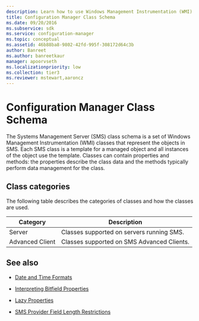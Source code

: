 ```yaml
---
description: Learn how to use Windows Management Instrumentation (WMI) classes that represent the objects in SMS as templates for managed objects.
title: Configuration Manager Class Schema
ms.date: 09/20/2016
ms.subservice: sdk
ms.service: configuration-manager
ms.topic: conceptual
ms.assetid: 46b88ba8-9802-42fd-995f-308172d64c3b
author: Banreet
ms.author: banreetkaur
manager: apoorvseth
ms.localizationpriority: low
ms.collection: tier3
ms.reviewer: mstewart,aaroncz 
---
```

# Configuration Manager Class Schema
The Systems Management Server (SMS) class schema is a set of Windows Management Instrumentation (WMI) classes that represent the objects in SMS. Each SMS class is a template for a managed object and all instances of the object use the template. Classes can contain properties and methods: the properties describe the class data and the methods typically perform data management for the class.

## Class categories

The following table describes the categories of classes and how the classes are used.  

|Category|Description|  
|--------------|-----------------|  
|Server|Classes supported on servers running SMS.|  
|Advanced Client|Classes supported on SMS Advanced Clients.|  

## See also

- [Date and Time Formats](../../../develop/core/understand/date-and-time-formats.md)  

- [Interpreting Bitfield Properties](../../../develop/core/understand/interpreting-bitfield-properties.md)  

- [Lazy Properties](../../../develop/core/understand/lazy-properties.md)  

- [SMS Provider Field Length Restrictions](../../../develop/core/understand/sms-provider-field-length-restrictions.md)  
